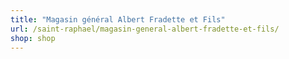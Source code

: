 ```yaml
---
title: "Magasin général Albert Fradette et Fils"
url: /saint-raphael/magasin-general-albert-fradette-et-fils/
shop: shop
---
```

